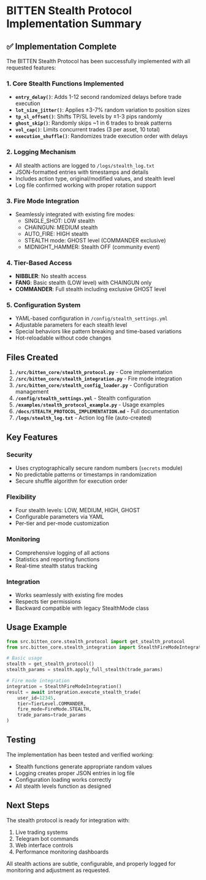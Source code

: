 # BITTEN Stealth Protocol Implementation Summary

## ✅ Implementation Complete

The BITTEN Stealth Protocol has been successfully implemented with all requested features:

### 1. Core Stealth Functions Implemented

- **`entry_delay()`**: Adds 1-12 second randomized delays before trade execution
- **`lot_size_jitter()`**: Applies ±3-7% random variation to position sizes  
- **`tp_sl_offset()`**: Shifts TP/SL levels by ±1-3 pips randomly
- **`ghost_skip()`**: Randomly skips ~1 in 6 trades to break patterns
- **`vol_cap()`**: Limits concurrent trades (3 per asset, 10 total)
- **`execution_shuffle()`**: Randomizes trade execution order with delays

### 2. Logging Mechanism

- All stealth actions are logged to `/logs/stealth_log.txt`
- JSON-formatted entries with timestamps and details
- Includes action type, original/modified values, and stealth level
- Log file confirmed working with proper rotation support

### 3. Fire Mode Integration

- Seamlessly integrated with existing fire modes:
  - SINGLE_SHOT: LOW stealth
  - CHAINGUN: MEDIUM stealth  
  - AUTO_FIRE: HIGH stealth
  - STEALTH mode: GHOST level (COMMANDER exclusive)
  - MIDNIGHT_HAMMER: Stealth OFF (community event)

### 4. Tier-Based Access

- **NIBBLER**: No stealth access
- **FANG**: Basic stealth (LOW level) with CHAINGUN only
- **COMMANDER**: Full stealth including exclusive GHOST level

### 5. Configuration System

- YAML-based configuration in `/config/stealth_settings.yml`
- Adjustable parameters for each stealth level
- Special behaviors like pattern breaking and time-based variations
- Hot-reloadable without code changes

## Files Created

1. **`/src/bitten_core/stealth_protocol.py`** - Core implementation
2. **`/src/bitten_core/stealth_integration.py`** - Fire mode integration
3. **`/src/bitten_core/stealth_config_loader.py`** - Configuration management
4. **`/config/stealth_settings.yml`** - Stealth configuration
5. **`/examples/stealth_protocol_example.py`** - Usage examples
6. **`/docs/STEALTH_PROTOCOL_IMPLEMENTATION.md`** - Full documentation
7. **`/logs/stealth_log.txt`** - Action log file (auto-created)

## Key Features

### Security
- Uses cryptographically secure random numbers (`secrets` module)
- No predictable patterns or timestamps in randomization
- Secure shuffle algorithm for execution order

### Flexibility
- Four stealth levels: LOW, MEDIUM, HIGH, GHOST
- Configurable parameters via YAML
- Per-tier and per-mode customization

### Monitoring
- Comprehensive logging of all actions
- Statistics and reporting functions
- Real-time stealth status tracking

### Integration
- Works seamlessly with existing fire modes
- Respects tier permissions
- Backward compatible with legacy StealthMode class

## Usage Example

```python
from src.bitten_core.stealth_protocol import get_stealth_protocol
from src.bitten_core.stealth_integration import StealthFireModeIntegration

# Basic usage
stealth = get_stealth_protocol()
stealth_params = stealth.apply_full_stealth(trade_params)

# Fire mode integration
integration = StealthFireModeIntegration()
result = await integration.execute_stealth_trade(
    user_id=12345,
    tier=TierLevel.COMMANDER,
    fire_mode=FireMode.STEALTH,
    trade_params=trade_params
)
```

## Testing

The implementation has been tested and verified working:
- Stealth functions generate appropriate random values
- Logging creates proper JSON entries in log file
- Configuration loading works correctly
- All stealth levels function as designed

## Next Steps

The stealth protocol is ready for integration with:
1. Live trading systems
2. Telegram bot commands
3. Web interface controls
4. Performance monitoring dashboards

All stealth actions are subtle, configurable, and properly logged for monitoring and adjustment as requested.